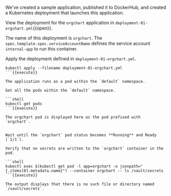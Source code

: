 We've created a sample application, published it to DockerHub, and created a
Kubernetes deployment that launches this application.

View the deployment for the `orgchart` application in
`deployment-01-orgchart.yml`{{open}}.

The name of this deployment is `orgchart`. The
`spec.template.spec.serviceAccountName` defines the service account
`internal-app` to run this container.

Apply the deployment defined in `deployment-01-orgchart.yml`.

```shell
kubectl apply --filename deployment-01-orgchart.yml
```{{execute}}

The application runs as a pod within the `default` namespace.

Get all the pods within the `default` namespace.

```shell
kubectl get pods
```{{execute}}

The orgchart pod is displayed here as the pod prefixed with `orgchart`.


Wait until the `orgchart` pod status becomes **Running** and Ready (`1/1`).

Verify that no secrets are written to the `orgchart` container in the pod.

```shell
kubectl exec $(kubectl get pod -l app=orgchart -o jsonpath="{.items[0].metadata.name}") --container orgchart -- ls /vault/secrets
```{{execute}}

The output displays that there is no such file or directory named `/vault/secrets`.